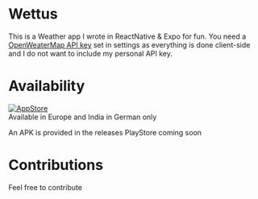 # Wettus
This is a Weather app I wrote in ReactNative & Expo for fun. 
You need a [OpenWeaterMap API key](https://openweathermap.org/api) set in settings as everything is done client-side and I do not want to include my personal API key.

# Availability
[![AppStore](https://github.com/gamersi/Wettus/assets/46320904/28e0c094-c5b8-4c33-a3d7-b7f81ad9e466)](https://apps.apple.com/at/app/wettus/id6450835829)  
Available in Europe and India in German only

An APK is provided in the releases
PlayStore coming soon

# Contributions
Feel free to contribute
